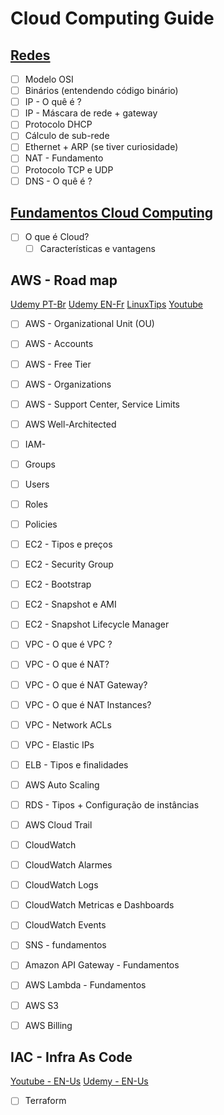 # Cloud Computing Guide

## [Redes](https://www.youtube.com/watch?v=dp9ynjJamoI&list=PLuf64C8sPVT_nObvAFU5W-SiE04ST-PlL&index=2)

- [ ]  Modelo OSI 
- [ ]  Binários (entendendo código binário)
- [ ]  IP - O quê é ?
- [ ]  IP - Máscara de rede + gateway
- [ ]  Protocolo DHCP
- [ ]  Cálculo de sub-rede
- [ ]  Ethernet + ARP (se tiver curiosidade)
- [ ]  NAT - Fundamento
- [ ]  Protocolo TCP e UDP
- [ ]  DNS - O quê é ?

## [Fundamentos Cloud Computing](https://www.youtube.com/watch?v=zaj0IX8dQwA&list=PLwlq4XZ8aTmfHJTNreRyqCmXVWhyF5LHo)

- [ ] O que é Cloud?
    - [ ] Características e vantagens

## AWS - Road map  
[Udemy PT-Br](https://www.udemy.com/course/certificacao-aws-cloud-practitioner/)
[Udemy EN-Fr](https://www.udemy.com/course/aws-certified-cloud-practitioner-new/)
[LinuxTips](https://school.linuxtips.io/p/aws-expert)
[Youtube](https://www.youtube.com/watch?v=j6yImUbs4OA&list=PLOF5f9_x-OYUaqJar6EKRAonJNSHDFZUm)

- [ ] AWS - Organizational Unit (OU)
- [ ] AWS - Accounts
- [ ] AWS - Free Tier
- [ ] AWS - Organizations
- [ ] AWS - Support Center, Service Limits
- [ ] AWS Well-Architected
- [ ] IAM- 
- [ ] Groups
- [ ] Users 
- [ ] Roles
- [ ] Policies
- [ ] EC2 - Tipos e preços 
- [ ] EC2 - Security Group
- [ ] EC2 - Bootstrap
- [ ] EC2 - Snapshot e AMI
- [ ] EC2 - Snapshot Lifecycle Manager
- [ ] VPC - O que é VPC ?
- [ ] VPC - O que é NAT?
- [ ] VPC - O que é NAT Gateway?
- [ ] VPC - O que é NAT Instances?
- [ ] VPC - Network ACLs 
- [ ] VPC - Elastic IPs
- [ ] ELB - Tipos e finalidades
- [ ] AWS Auto Scaling
- [ ] RDS - Tipos + Configuração de instâncias
- [ ] AWS Cloud Trail
- [ ] CloudWatch
- [ ] CloudWatch Alarmes
- [ ] CloudWatch Logs
- [ ] CloudWatch Metricas e Dashboards
- [ ] CloudWatch Events
- [ ] SNS - fundamentos
- [ ] Amazon API Gateway - Fundamentos
- [ ] AWS Lambda - Fundamentos
- [ ] AWS S3
- [ ] AWS Billing


## IAC - Infra As Code 
[Youtube - EN-Us](https://www.youtube.com/watch?v=vwn77cUarTs&list=PL8HowI-L-3_9bkocmR3JahQ4Y-Pbqs2Nt)
[Udemy - EN-Us](https://www.udemy.com/course/terraform-on-aws-with-sre-iac-devops-real-world-demos/)

- [ ] Terraform
